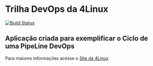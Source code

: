 # Trilha DevOps da 4Linux

<!-- Altere a Flag abaixo com sua URL do Travis -->
[![Build Status](https://travis-ci.org/sonaraujo/DevOpsLab-HelloWorld.svg?branch=master)](https://travis-ci.org/sonaraujo/DevOpsLab-HelloWorld)
## Aplicação criada para exemplificar o Ciclo de uma PipeLine DevOps


Para maiores informações acesse o [Site da 4Linux](https://www.4linux.com.br/cursos/devops)
